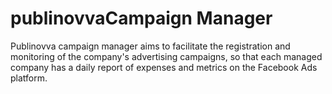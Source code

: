 # publinovvaCampaign Manager

Publinovva campaign manager aims to facilitate the registration and monitoring of the company's advertising campaigns, so that each managed company has a daily report of expenses and metrics on the Facebook Ads platform.